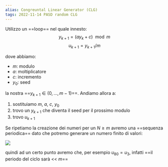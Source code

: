 ```yaml
---
alias: Congreuntal Linear Generator (CLG)
tags: 2022-11-14 PASD random CLG
---
```


Utilizzo un ==loop== nel quale innesto:
$$y_{k+1}=(ay_k+c)\mod m$$
$$u_{k+1}=y_{k+1}/m$$

dove abbiamo:
- $m$: modulo
- $a$: moltiplicatore
- $c$: incremento
- $y_0$: seed

la nostra ==$y_{k+1}\in (0,...,m-1)$==. Andiamo allora a:
1. sostituiamo $m$, $a$, $c$, $y_0$
2. trovo un $y_{k+1}$ che diventa il seed per il prossimo modulo
3. trovo $u_{k+1}$

Se ripetiamo la creazione dei numeri per un $N\geq m$ avremo una ==sequenza periodica== dato che potremo generare un numero finito di valori:

![](Uni/PASD/img/percyc.jpeg)

quindi ad un certo punto avremo che, per esempio $u_{80}=u_3$, infatti ==il periodo del ciclo sarà << $m$==